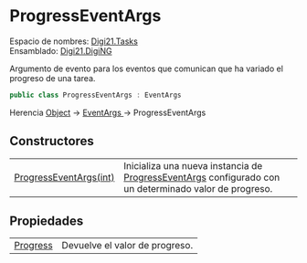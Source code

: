 # ProgressEventArgs

Espacio de nombres: [Digi21.Tasks](../../)  
Ensamblado: [Digi21.DigiNG](../../../)

Argumento de evento para los eventos que comunican que ha variado el progreso de una tarea.

```csharp
public class ProgressEventArgs : EventArgs
```

Herencia [Object](https://docs.microsoft.com/en-us/dotnet/api/system.object?view=net-5.0) → [EventArgs ](https://docs.microsoft.com/en-us/dotnet/api/system.eventargs?view=net-5.0)→ ProgressEventArgs

## Constructores

|  |  |
| :--- | :--- |
| [ProgressEventArgs\(int\)](constructores.md) | Inicializa una nueva instancia de [ProgressEventArgs](./) configurado con un determinado valor de progreso. |

## Propiedades

|  |  |
| :--- | :--- |
| [Progress](propiedades/progress.md) | Devuelve el valor de progreso. |

